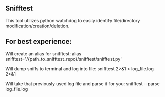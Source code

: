 ## Snifftest

This tool utilizes python watchdog to easily identify file/directory modification/creation/deletion.

## For best experience:

Will create an alias for snifftest: alias snifftest='/{path_to_snifftest_repo}/snifftest/snifftest.py'

Will dump sniffs to terminal and log into file: snifftest 2>&1 > log_file.log 2>&1

Will take that previously used log file and parse it for you: snifftest --parse log_file.log

